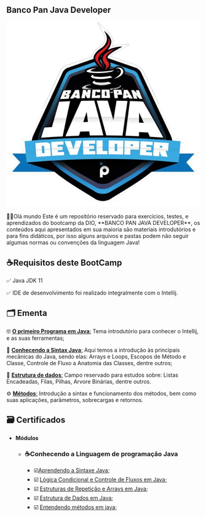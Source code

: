## Banco Pan Java Developer

<p align = "center">
<img src = "image-removebg-preview.png" alt="imagem bootcamp" />
</p>
🖖🏻Olá mundo Este é um repositório reservado para exercícios, testes, e aprendizados do bootcamp da DIO, 
**BANCO PAN JAVA DEVELOPER**, os conteúdos aqui apresentados em sua maioria são materiais introdutórios 
e para fins didáticos, por isso alguns arquivos e pastas podem não seguir algumas normas ou convenções da linguagem Java! 

 ## ☕Requisitos deste BootCamp

✅ Java JDK 11

✅ IDE de desenvolvimento foi realizado integralmente com o Intellij. 

## 🗂️ Ementa

🤓 [**O primeiro Programa em Java**:](https://github.com/dvctrl/banco-pan-java-developer/tree/master/1.primeiro-programa-java/primeiro-programa-intellij) Tema introdutório para conhecer o Intellij, e as suas ferramentas;   

🌱 [**Conhecendo a Sintax Java**:](https://github.com/dvctrl/banco-pan-java-developer/tree/master/2.sintaxeJava/sintax-java/src/edu/david) Aqui temos a introdução às principais mecânicas do Java, sendo elas: Arrays e Loops, Escopos de Método e Classe, Controle de Fluxo a Anatomia das Classes, dentre outros; 

🔗 [**Estrutura de dados**:](https://github.com/dvctrl/banco-pan-java-developer/tree/master/3.Estrutura-de-dados-java) Campo reservado para estudos sobre: Listas Encadeadas, Filas, Pilhas,  Arvore Binárias, dentre outros. 

⚙️ [**Métodos**:](https://github.com/dvctrl/banco-pan-java-developer/tree/master/4.Metodos-Java) Introdução a sintax e funcionamento dos métodos, bem como suas aplicações, parâmetros, sobrecargas e retornos.  

 ## 🗃️ Certificados

* **Módulos**

  * ### ☕Conhecendo a Linguagem de programação Java

    * ☑️[Aprendendo a Sintaxe Java;](https://hermes.digitalinnovation.one/certificates/cover/EA06C52B.jpg)
    * ☑️ [Lógica Condicional e Controle de Fluxos em Java;](https://hermes.digitalinnovation.one/certificates/cover/D9BA9675.jpg)
    * ☑️ [Estruturas de Repetição e Arrays em Java](https://hermes.digitalinnovation.one/certificates/cover/C1093925.jpg);
    * ☑️ [Estrutura de Dados em Java](https://hermes.digitalinnovation.one/certificates/cover/1A83EB68.jpg); 
    * ☑️ [Entendendo métodos em java](https://hermes.digitalinnovation.one/certificates/cover/533A1C0E.jpg);

